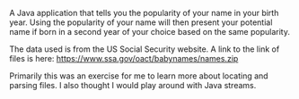 A Java application that tells you the popularity of your name in your birth year. Using the popularity of your name will then present your potential name if born in a second year of your choice based on the same popularity.

The data used is from the US Social Security website. A link to the link of files is here: https://www.ssa.gov/oact/babynames/names.zip

Primarily this was an exercise for me to learn more about locating and parsing files. I also thought I would play around with Java streams.
